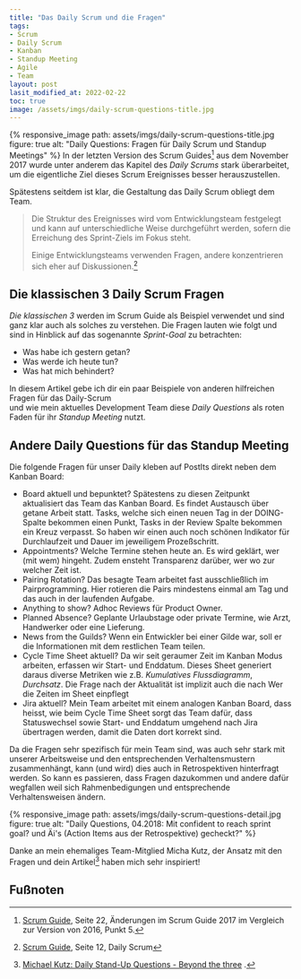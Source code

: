 ```yaml
---
title: "Das Daily Scrum und die Fragen"
tags:
- Scrum
- Daily Scrum
- Kanban
- Standup Meeting
- Agile
- Team
layout: post
lasit_modified_at: 2022-02-22
toc: true
image: /assets/imgs/daily-scrum-questions-title.jpg
---
```

{% responsive_image path: assets/imgs/daily-scrum-questions-title.jpg
figure: true alt: "Daily Questions: Fragen für Daily Scrum und Standup Meetings" %}
In der letzten Version des Scrum Guides[^nov17-change] aus dem November 2017 wurde unter anderem 
das Kapitel des *Daily Scrums* stark überarbeitet, 
um die eigentliche Ziel dieses Scrum Ereignisses besser herauszustellen.

Spätestens seitdem ist klar, die Gestaltung das Daily Scrum obliegt dem Team.

> Die Struktur des Ereignisses wird vom Entwicklungsteam festgelegt und kann auf unterschiedliche Weise durchgeführt werden, 
> sofern die Erreichung des Sprint-Ziels im Fokus steht.
> 
> Einige Entwicklungsteams verwenden Fragen, andere konzentrieren sich eher auf Diskussionen.[^daily-scrum]

## Die klassischen 3 Daily Scrum Fragen

*Die klassischen 3* werden im Scrum Guide als Beispiel verwendet 
und sind ganz klar auch als solches zu verstehen. Die Fragen lauten wie folgt 
und sind in Hinblick auf das sogenannte *Sprint-Goal* zu betrachten:

- Was habe ich gestern getan? 
- Was werde ich heute tun? 
- Was hat mich behindert?

In diesem Artikel gebe ich dir ein paar Beispiele von anderen hilfreichen Fragen für das Daily-Scrum  
und wie mein aktuelles Development Team diese *Daily Questions* als roten Faden für ihr *Standup Meeting* nutzt.
<!--break-->

## Andere Daily Questions für das Standup Meeting

Die folgende Fragen für unser Daily kleben auf PostIts direkt neben dem Kanban Board:

- Board aktuell und bepunktet? 
  Spätestens zu diesen Zeitpunkt aktualisiert das Team das Kanban Board.
  Es findet Austausch über getane Arbeit statt. 
  Tasks, welche sich einen neuen Tag in der DOING-Spalte bekommen einen Punkt, 
  Tasks in der Review Spalte bekommen ein Kreuz verpasst. 
  So haben wir einen auch noch schönen Indikator für Durchlaufzeit und Dauer im jeweiligem Prozeßschritt.
- Appointments? 
  Welche Termine stehen heute an. Es wird geklärt, wer (mit wem) hingeht. 
  Zudem ensteht Transparenz darüber, wer wo zur welcher Zeit ist.
- Pairing Rotation? 
  Das besagte Team arbeitet fast ausschließlich im Pairprogramming. 
  Hier rotieren die Pairs mindestens einmal am Tag und das auch in der laufenden Aufgabe.
- Anything to show?
  Adhoc Reviews für Product Owner.
- Planned Absence?
  Geplante Urlaubstage oder private Termine, wie Arzt, Handwerker oder eine Lieferung.
- News from the Guilds?
  Wenn ein Entwickler bei einer Gilde war, soll er die Informationen mit dem restlichen Team teilen.
- Cycle Time Sheet aktuell?
  Da wir seit geraumer Zeit im Kanban Modus arbeiten, erfassen wir Start- und Enddatum.
  Dieses Sheet generiert daraus diverse Metriken wie z.B. *Kumulatives Flussdiagramm*, *Durchsatz*. 
  Die Frage nach der Aktualität ist implizit auch die nach Wer die Zeiten im Sheet einpflegt
- Jira aktuell?
  Mein Team arbeitet mit einem analogen Kanban Board, 
  dass heisst, wie beim Cycle Time Sheet sorgt das Team dafür, dass Statuswechsel sowie
  Start- und Enddatum umgehend nach Jira übertragen werden, damit die Daten dort korrekt sind.

Da die Fragen sehr spezifisch für mein Team sind, was auch sehr stark mit unserer Arbeitsweise 
und den entsprechenden Verhaltensmustern zusammenhängt, 
kann (und wird) dies auch in Retrospektiven hinterfragt werden. 
So kann es passieren, dass Fragen dazukommen und andere dafür wegfallen 
weil sich Rahmenbedigungen und entsprechende Verhaltensweisen ändern.

{% responsive_image path: assets/imgs/daily-scrum-questions-detail.jpg
figure: true alt: "Daily Questions, 04.2018: Mit confident to reach sprint goal? und  Äi's (Action Items aus der Retrospektive) gecheckt?" %}

Danke an mein ehemaliges Team-Mitglied Micha Kutz, 
der Ansatz mit den Fragen und dein Artikel[^q-micha] haben mich sehr inspiriert!

## Fußnoten
[^nov17-change]: [Scrum Guide](https://scrumguides.org/docs/scrumguide/v2017/2017-Scrum-Guide-German.pdf), Seite 22, Änderungen im Scrum Guide 2017 im Vergleich zur Version von 2016, Punkt 5.
[^daily-scrum]: [Scrum Guide](https://scrumguides.org/docs/scrumguide/v2017/2017-Scrum-Guide-German.pdf), Seite 12, Daily Scrum
[^q-micha]: [Michael Kutz: Daily Stand-Up Questions - Beyond the three](https://medium.com/@MichaKutz/daily-stand-up-questions-beyond-the-three-f4786b796d91)
.
